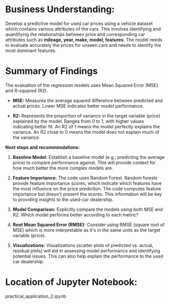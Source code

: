 
# Business Understanding:

Develop a predictive model for used car prices using a vehicle dataset which contains various attributes of the cars. This involves identifying and quantifying the relationships between price and corresponding car attributes such as **mileage, year, make, model, features**. The model needs to evaluate accurately the prices for unseen cars and needs to identify the most dominant features.

# Summary of Findings

The evaluation of the regression models uses Mean Squared Error (MSE) and R-squared (R2).

*   **MSE:** Measures the average squared difference between predicted and actual prices.  Lower MSE indicates better model performance.  

*   **R2:** Represents the proportion of variance in the target variable (price) explained by the model.  Ranges from 0 to 1, with higher values indicating better fit. An R2 of 1 means the model perfectly explains the variance.  An R2 close to 0 means the model does not explain much of the variance.

**Next steps and recommendations:**

1.  **Baseline Model:** Establish a baseline model (e.g., predicting the average price) to compare performance against.  This will provide context for how much better the more complex models are.

2.  **Feature Importance:** The code uses Random Forest.  Random forests provide feature importance scores, which indicate which features have the most influence on the price prediction. The code computes feature importance but doesn't present the scores.   This information will be key to providing insights to the used-car dealership.

3.  **Model Comparison:** Explicitly compare the models using both MSE and R2. Which model performs better according to each metric?

3.  **Root Mean Squared Error (RMSE):**  Consider using RMSE (square root of MSE) which is more interpretable as it's in the same units as the target variable (price).

3.  **Visualizations:** Visualizations (scatter plots of predicted vs. actual, residual plots) will aid in assessing model performance and identifying potential issues.  This can also help explain the performance to the used car dealership.


# Location of Jupyter Notebook: 
practical_application_2.ipynb